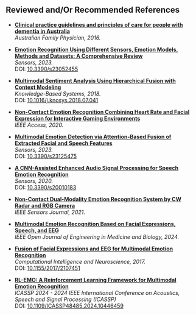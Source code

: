 ## Reviewed and/Or Recommended References

- [**Clinical practice guidelines and principles of care for people with dementia in Australia**](https://pubmed.ncbi.nlm.nih.gov/27903038/)  
  *Australian Family Physician, 2016.*

- [**Emotion Recognition Using Different Sensors, Emotion Models, Methods and Datasets: A Comprehensive Review**](https://www.mdpi.com/1424-8220/23/5/2455)  
  *Sensors, 2023.*  
  DOI: [10.3390/s23052455](https://doi.org/10.3390/s23052455)

- [**Multimodal Sentiment Analysis Using Hierarchical Fusion with Context Modeling**](https://www.sciencedirect.com/science/article/pii/S0950705118303897)  
  *Knowledge-Based Systems, 2018.*  
  DOI: [10.1016/j.knosys.2018.07.041](https://doi.org/10.1016/j.knosys.2018.07.041)

- [**Non-Contact Emotion Recognition Combining Heart Rate and Facial Expression for Interactive Gaming Environments**](https://doi.org/10.1109/ACCESS.2020.2964794)  
  *IEEE Access, 2020.*

- [**Multimodal Emotion Detection via Attention-Based Fusion of Extracted Facial and Speech Features**](https://www.mdpi.com/1424-8220/23/12/5475)  
  *Sensors, 2023.*  
  DOI: [10.3390/s23125475](https://doi.org/10.3390/s23125475)

- [**A CNN-Assisted Enhanced Audio Signal Processing for Speech Emotion Recognition**](https://www.mdpi.com/1424-8220/20/1/183)  
  *Sensors, 2020.*  
  DOI: [10.3390/s20010183](https://doi.org/10.3390/s20010183)

- [**Non-Contact Dual-Modality Emotion Recognition System by CW Radar and RGB Camera**](https://doi.org/10.1109/JSEN.2021.3107429)  
  *IEEE Sensors Journal, 2021.*

- [**Multimodal Emotion Recognition Based on Facial Expressions, Speech, and EEG**](https://doi.org/10.1109/OJEMB.2023.3240280)  
  *IEEE Open Journal of Engineering in Medicine and Biology, 2024.*

- [**Fusion of Facial Expressions and EEG for Multimodal Emotion Recognition**](https://onlinelibrary.wiley.com/doi/abs/10.1155/2017/2107451)  
  *Computational Intelligence and Neuroscience, 2017.*  
  DOI: [10.1155/2017/2107451](https://doi.org/10.1155/2017/2107451)

- [**RL-EMO: A Reinforcement Learning Framework for Multimodal Emotion Recognition**](https://ieeexplore.ieee.org/servlet/opac?punumber=10445798)  
*ICASSP 2024 - 2024 IEEE International Conference on Acoustics, Speech and Signal Processing (ICASSP)*  
  DOI: [10.1109/ICASSP48485.2024.10446459](https://doi.org/10.1109/ICASSP48485.2024.10446459)